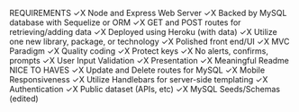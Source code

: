 REQUIREMENTS
✓X Node and Express Web Server
✓X Backed by MySQL database with Sequelize or ORM
✓X GET and POST routes for retrieving/adding data
✓X Deployed using Heroku (with data)
✓X Utilize one new library, package, or technology
✓X Polished front end/UI
✓X MVC Paradigm
✓X Quality coding
✓X Protect keys
✓X No alerts, confirms, prompts
✓X User Input Validation
✓X Presentation
✓X Meaningful Readme
NICE TO HAVES
✓X Update and Delete routes for MySQL
✓X Mobile Responsiveness
✓X Utilize Handlebars for server-side templating
✓X Authentication
✓X Public dataset (APIs, etc)
✓X MySQL Seeds/Schemas (edited) 

